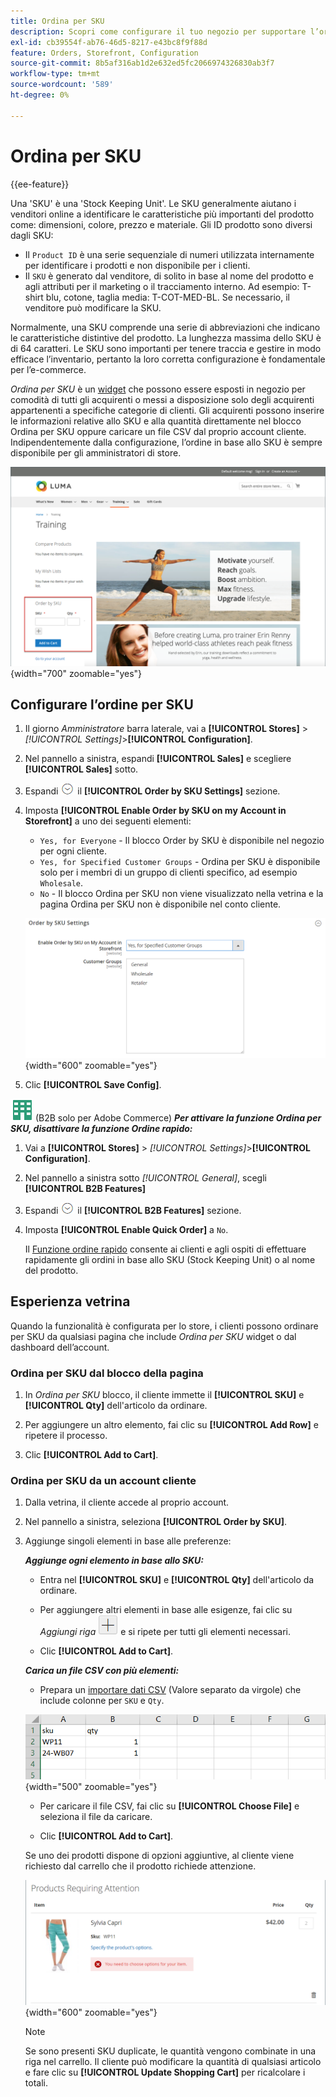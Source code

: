 ```yaml
---
title: Ordina per SKU
description: Scopri come configurare il tuo negozio per supportare l’ordinazione per SKU (Stock Keeping Unit), per facilitare l’accesso dei clienti.
exl-id: cb39554f-ab76-46d5-8217-e43bc8f9f88d
feature: Orders, Storefront, Configuration
source-git-commit: 8b5af316ab1d2e632ed5fc2066974326830ab3f7
workflow-type: tm+mt
source-wordcount: '589'
ht-degree: 0%

---
```


# Ordina per SKU

{{ee-feature}}

Una &#39;SKU&#39; è una &#39;Stock Keeping Unit&#39;. Le SKU generalmente aiutano i venditori online a identificare le caratteristiche più importanti del prodotto come: dimensioni, colore, prezzo e materiale. Gli ID prodotto sono diversi dagli SKU:

- Il `Product ID` è una serie sequenziale di numeri utilizzata internamente per identificare i prodotti e non disponibile per i clienti.
- Il `SKU` è generato dal venditore, di solito in base al nome del prodotto e agli attributi per il marketing o il tracciamento interno. Ad esempio: T-shirt blu, cotone, taglia media: T-COT-MED-BL. Se necessario, il venditore può modificare la SKU.

Normalmente, una SKU comprende una serie di abbreviazioni che indicano le caratteristiche distintive del prodotto. La lunghezza massima dello SKU è di 64 caratteri. Le SKU sono importanti per tenere traccia e gestire in modo efficace l’inventario, pertanto la loro corretta configurazione è fondamentale per l’e-commerce.

_Ordina per SKU_ è un [widget](../content-design/widgets.md) che possono essere esposti in negozio per comodità di tutti gli acquirenti o messi a disposizione solo degli acquirenti appartenenti a specifiche categorie di clienti. Gli acquirenti possono inserire le informazioni relative allo SKU e alla quantità direttamente nel blocco Ordina per SKU oppure caricare un file CSV dal proprio account cliente. Indipendentemente dalla configurazione, l’ordine in base allo SKU è sempre disponibile per gli amministratori di store.

![Ordina per SKU in vetrina](./assets/storefront-order-by-sku.png){width="700" zoomable="yes"}

## Configurare l’ordine per SKU

1. Il giorno _Amministratore_ barra laterale, vai a **[!UICONTROL Stores]** > _[!UICONTROL Settings]_>**[!UICONTROL Configuration]**.

1. Nel pannello a sinistra, espandi **[!UICONTROL Sales]** e scegliere **[!UICONTROL Sales]** sotto.

1. Espandi ![Selettore di espansione](../assets/icon-display-expand.png) il **[!UICONTROL Order by SKU Settings]** sezione.

1. Imposta **[!UICONTROL Enable Order by SKU on my Account in Storefront]** a uno dei seguenti elementi:

   - `Yes, for Everyone` - Il blocco Order by SKU è disponibile nel negozio per ogni cliente.
   - `Yes, for Specified Customer Groups` - Ordina per SKU è disponibile solo per i membri di un gruppo di clienti specifico, ad esempio `Wholesale`.
   - `No` - Il blocco Ordina per SKU non viene visualizzato nella vetrina e la pagina Ordina per SKU non è disponibile nel conto cliente.

   ![Impostazioni Ordina per SKU](../configuration-reference/sales/assets/sales-order-by-sku-settings.png){width="600" zoomable="yes"}

1. Clic **[!UICONTROL Save Config]**.

![B2B per Adobe Commerce](../assets/b2b.svg) (B2B solo per Adobe Commerce) _**Per attivare la funzione Ordina per SKU, disattivare la funzione Ordine rapido:**_

1. Vai a **[!UICONTROL Stores]** > _[!UICONTROL Settings]_>**[!UICONTROL Configuration]**.

1. Nel pannello a sinistra sotto _[!UICONTROL General]_, scegli **[!UICONTROL B2B Features]**

1. Espandi ![Selettore di espansione](../assets/icon-display-expand.png) il **[!UICONTROL B2B Features]** sezione.

1. Imposta **[!UICONTROL Enable Quick Order]** a `No`.

   Il [Funzione ordine rapido](../b2b/quick-order.md) consente ai clienti e agli ospiti di effettuare rapidamente gli ordini in base allo SKU (Stock Keeping Unit) o al nome del prodotto.

## Esperienza vetrina

Quando la funzionalità è configurata per lo store, i clienti possono ordinare per SKU da qualsiasi pagina che include _Ordina per SKU_ widget o dal dashboard dell’account.

### Ordina per SKU dal blocco della pagina

1. In _Ordina per SKU_ blocco, il cliente immette il **[!UICONTROL SKU]** e **[!UICONTROL Qty]** dell&#39;articolo da ordinare.

1. Per aggiungere un altro elemento, fai clic su **[!UICONTROL Add Row]** e ripetere il processo.

1. Clic **[!UICONTROL Add to Cart]**.

### Ordina per SKU da un account cliente

1. Dalla vetrina, il cliente accede al proprio account.

1. Nel pannello a sinistra, seleziona **[!UICONTROL Order by SKU]**.

1. Aggiunge singoli elementi in base alle preferenze:

   _**Aggiunge ogni elemento in base allo SKU:**_

   - Entra nel **[!UICONTROL SKU]** e **[!UICONTROL Qty]** dell&#39;articolo da ordinare.

   - Per aggiungere altri elementi in base alle esigenze, fai clic su _Aggiungi riga_ ![Pulsante segno più](../assets/button-add-item.png) e si ripete per tutti gli elementi necessari.

   - Clic **[!UICONTROL Add to Cart]**.

   _**Carica un file CSV con più elementi:**_

   - Prepara un [importare dati CSV](../systems/data-csv.md) (Valore separato da virgole) che include colonne per `SKU` e `Qty`.

   ![SKU da importare](./assets/account-dashboard-order-by-sku-import.png){width="500" zoomable="yes"}

   - Per caricare il file CSV, fai clic su **[!UICONTROL Choose File]** e seleziona il file da caricare.

   - Clic **[!UICONTROL Add to Cart]**.

   Se uno dei prodotti dispone di opzioni aggiuntive, al cliente viene richiesto dal carrello che il prodotto richiede attenzione.

   ![Il prodotto richiede attenzione](./assets/account-dashboard-order-by-sku-cart-product-requires-attention.png){width="600" zoomable="yes"}

   >[!NOTE]
   >
   >Se sono presenti SKU duplicate, le quantità vengono combinate in una riga nel carrello. Il cliente può modificare la quantità di qualsiasi articolo e fare clic su **[!UICONTROL Update Shopping Cart]** per ricalcolare i totali.

